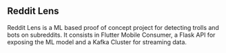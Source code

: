 ## Reddit Lens

Reddit Lens is a ML based proof of concept project for detecting trolls and bots on subreddits. It consists in Flutter Mobile Consumer, a Flask API for exposing the ML model and a Kafka Cluster for streaming data.